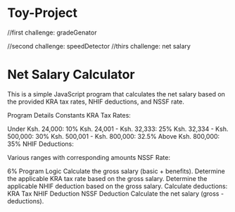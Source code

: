 # Toy-Project
//first challenge: gradeGenator

//second challenge: speedDetector
//thirs challenge: net salary
# Net Salary Calculator

This is a simple JavaScript program that calculates the net salary based on the provided KRA tax rates, NHIF deductions, and NSSF rate.

Program Details
Constants
KRA Tax Rates:

Under Ksh. 24,000: 10%
Ksh. 24,001 - Ksh. 32,333: 25%
Ksh. 32,334 - Ksh. 500,000: 30%
Ksh. 500,001 - Ksh. 800,000: 32.5%
Above Ksh. 800,000: 35%
NHIF Deductions:

Various ranges with corresponding amounts
NSSF Rate:

6%
Program Logic
Calculate the gross salary (basic + benefits).
Determine the applicable KRA tax rate based on the gross salary.
Determine the applicable NHIF deduction based on the gross salary.
Calculate deductions:
KRA Tax
NHIF Deduction
NSSF Deduction
Calculate the net salary (gross - deductions).


